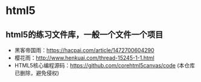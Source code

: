 # html5
## html5的练习文件库，一般一个文件一个项目
- 黑客帝国雨：https://hacpai.com/article/1472700604290
- 樱花雨：http://www.henkuai.com/thread-15245-1-1.html 
- HTML5核心编程源码：https://github.com/corehtml5canvas/code (本仓库已删除，避免侵权)
